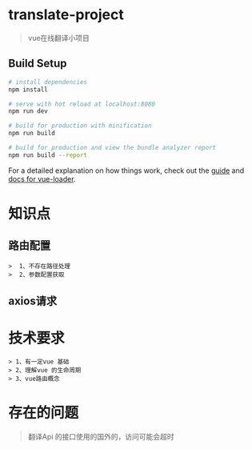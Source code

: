 # translate-project

> vue在线翻译小项目

## Build Setup

``` bash
# install dependencies
npm install

# serve with hot reload at localhost:8080
npm run dev

# build for production with minification
npm run build

# build for production and view the bundle analyzer report
npm run build --report
```

For a detailed explanation on how things work, check out the [guide](http://vuejs-templates.github.io/webpack/) and [docs for vue-loader](http://vuejs.github.io/vue-loader).

# 知识点

## 路由配置

```
>  1、不存在路径处理
>  2、参数配置获取
```


## axios请求



# 技术要求
```
> 1、有一定vue 基础
> 2、理解vue 的生命周期
> 3、vue路由概念
```

# 存在的问题

> 翻译Api 的接口使用的国外的，访问可能会超时